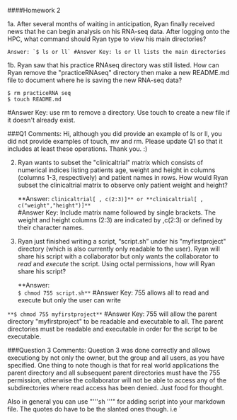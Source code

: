 ####Homework 2

1a. After several months of waiting in anticipation, Ryan finally received news that he can begin analysis on his RNA-seq data. After logging onto the HPC, what command should Ryan type to view his main directories?  

	Answer: `$ ls or ll` #Answer Key: ls or ll lists the main directories
	
1b. Ryan saw that his practice RNAseq directory was still listed. How can Ryan remove the "practiceRNAseq" directory then make a new README.md file to document where he is saving the new RNA-seq data?

`$ rm practiceRNA seq`  
`$ touch README.md`  

#Answer Key: use rm to remove a directory. Use touch to create a new file if it doesn't already exist.  

###Q1 Comments:
Hi, although you did provide an example of ls or ll, you did not provide examples of touch, mv and rm. Please update Q1 so that it includes at least these operations. 
Thank you. :)
	
2. Ryan wants to subset the "clinicaltrial" matrix which consists of numerical indices listing patients age, weight and height in columns (columns 1-3, respectively) and patient names in rows. How would Ryan subset the clinicaltrial matrix to observe only patient weight and height?

	**Answer: `clinicaltrial[ , c(2:3)]** or **clinicaltrial[ , c("weight","height")]** `   
	#Answer Key: Include matrix name followed by single brackets. The weight and height columns (2:3) are indicated by ,c(2:3) or defined by their character names. 
	

3. Ryan just finished writing a script, “script.sh” under his "myfirstproject" directory (which is also currently only readable to the user). Ryan will share his script with a collaborator but only wants the collaborator to _read_ and _execute_ the script. Using octal permissions, how will Ryan share his script?  
 
	**Answer:  
	  `$ chmod 755 script.sh**`   #Answer Key: 755 allows all to read and execute but only the user can write   
	     
 ` **$ chmod 755 myfirstproject** ` #Answer Key: 755 will allow the parent directory "myfirstproject" to be readable and executable to all. The parent directories must be readable and executable in order for the script to be executable. 

###Question 3 Comments:
Question 3 was done correctly and allows executiong by not only the owner, but the group and all users, as you have specified. One thing to note though is that for real world applications the parent directory and all subsequent parent directories must have the 755 permission, otherwise the collaborator will not be able to access any of the subdirectories where read access has been denied. Just food for thought.

Also in general you can use "'''sh <myblock of code> '''" for adding script into your markdown file. The quotes do have to be the slanted ones though. i.e `
